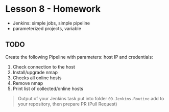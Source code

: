 # Lesson 8 - Homework 

+ Jenkins: simple jobs, simple pipeline
+ parameterized projects, variable 

## TODO

Create the following Pipeline with parameters: host IP and credentials:

1. Check connection to the host
2. Install/upgrade nmap
3. Checks all online hosts
4. Remove nmap
5. Print list of collected/online hosts

> Output of your Jenkins task put into folder `09.Jenkins.Routine` add to your repository, then prepare PR (Pull Request)